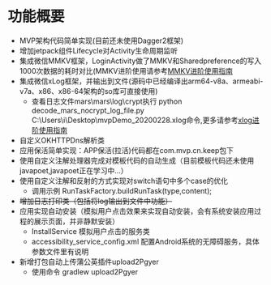 

# 功能概要
   * MVP架构代码简单实现(目前还未使用Dagger2框架)
   * 增加jetpack组件Lifecycle对Activity生命周期监听
   * 集成微信MMKV框架，LoginActivity做了MMKV和Sharedpreference的写入1000次数据的耗时对比(MMKV进阶使用请参考[MMKV进阶使用指南](https://github.com/Tencent/MMKV/wiki/android_advance_cn)
   * 集成微信xLog框架，并输出到文件(源码中已经编译出arm64-v8a、armeabi-v7a、x86、x86-64架构的so库可直接使用)
       + 查看日志文件mars\mars\log\crypt执行 python decode_mars_nocrypt_log_file.py C:\Users\i\Desktop\mvpDemo_20200228.xlog命令,更多请参考[xlog进阶使用指南](https://github.com/Tencent/mars/wiki/Mars-Android-%E6%8E%A5%E5%85%A5%E6%8C%87%E5%8D%97)
   * 自定义OKHTTPDns解析类
   * 应用保活简单实现：APP保活(拉活)代码都在com.mvp.cn.keep包下
   * 使用自定义注解处理器完成对模板代码的自动生成（目前模板代码还未使用javapoet,javapoet正在学习中...）
   * 使用自定义注解和反射的方式实现对switch语句中多个case的优化
        + 调用示例 RunTaskFactory.buildRunTask(type,content);
   * ~~增加日志打印类（包括将log输出到文件中功能）~~
   * 应用实现自动安装（模拟用户点击效果来实现自动安装，会有系统安装应用过程的展示页面，并非静默安装）
     + InstallService 模拟用户点击的服务类
     + accessibility_service_config.xml 配置Android系统的无障碍服务，具体参数文件里有说明
   * 新增打包自动上传蒲公英插件upload2Pgyer
     + 使用命令    gradlew upload2Pgyer



